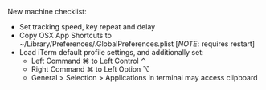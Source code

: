New machine checklist:

* Set tracking speed, key repeat and delay
* Copy OSX App Shortcuts to ~/Library/Preferences/.GlobalPreferences.plist [*NOTE*: requires restart]
* Load iTerm default profile settings, and additionally set:
  * Left Command ⌘ to Left Control ⌃
  * Right Command ⌘ to Left Option ⌥
  * General > Selection > Applications in terminal may access clipboard
